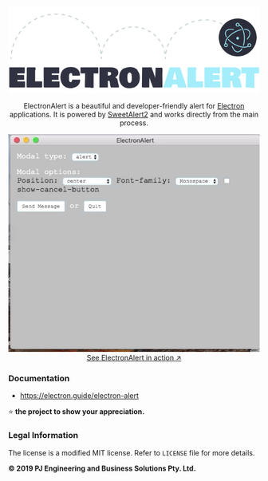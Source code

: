 <p align="center">
  <a href="https://electron.guide/electron-alert/">
    <img src="/assets/electronalert.png" alt="ElectronAlert">
  </a>
</p>

<p align="center">
  ElectronAlert is a beautiful and developer-friendly alert for <a href="https://electronjs.org/">Electron</a> applications. It is powered by <a href="https://sweetalert2.github.io/">SweetAlert2</a> and works directly from the main process.
</p>

<p align="center">
  <a href="https://electron.guide/electron-alert/">
    <img src="/assets/example2.gif"><br>
    See ElectronAlert in action ↗
  </a>
</p>

### Documentation

-   https://electron.guide/electron-alert

⭐ **the project to show your appreciation.**

### Legal Information

The license is a modified MIT license. Refer to `LICENSE` file for more details.

**© 2019 PJ Engineering and Business Solutions Pty. Ltd.**
